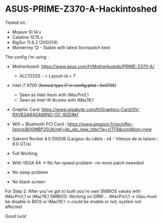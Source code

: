# ASUS-PRIME-Z370-A-Hackintoshed

Tested on :
- Mojave 10.14.x
- Catalina 10.15.x
- BigSur 11.6.2 (20G314)
- Monterrey 12 - Stable with latest brcmpatch kext

The config i'm using :

- Motherboard: https://www.asus.com/fr/Motherboards/PRIME-Z370-A/
  * ALC1220S - > Layout-id = 7
- Intel i7 9700 (~~forced type i7 in config.plist : 0x0705~~)
  * Seen as Intel Xeon with iMacPro1,1
  * Seen as Intel i9-8cores with iMac19,1
- Graphic Card: https://www.gigabyte.com/fr/Graphics-Card/GV-RXVEGA64GAMING-OC-8GD#kf
- Wifi + Bluetooth PCI Card : https://www.amazon.fr/gp/offer-listing/B00MBP25UK/ref=dp_olp_new_mbc?ie=UTF8&condition=new
- Sabrent Rocket 4.0 500GB (Largeur du câble :	x4 - Vitesse de la liaison :	8.0 GT/s)



- Full Working

- With VEGA 64 -> No fan speed problem -no more patch neeeded
- No sleep problem
- No black screen

For Step 2: After you've got to built you're own SMBIOS values with iMacPro1,1 or iMac19,1
SMBIOS: Working on DRM ...
iMacPro1,1 -> iGpu must be disable in BIOS
or
iMac19,1 -> could be enable or not, system not affected

Good luck!
